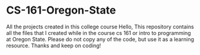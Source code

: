 # CS-161-Oregon-State
All the projects created in this college course
Hello,
This repository contains all the files that I created while in the course cs 161 or intro to programming at Oregon 
State. Please do not copy any of the code, but use it as a learning resource.
Thanks and keep on coding!




